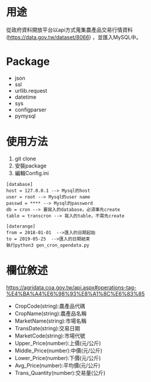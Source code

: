 
# 用途 
從政府資料開放平台以api方式蒐集農產品交易行情資料(https://data.gov.tw/dataset/8066) ，並匯入MySQL中。

# Package 
- json 
- ssl 
- urllib.request 
- datetime 
- sys 
- configparser 
- pymysql

# 使用方法 
1. git clone 
2. 安裝package 
3. 編輯Config.ini 

```
[database]  
host = 127.0.0.1 --> Mysql的host  
user = root --> Mysql的user name  
passwd = **** --> Mysql的password  
db = cron --> 要寫入的database，必須事先create  
table = transcron --> 寫入的table，不需先create  

[daterange]  
from = 2018-01-01  -->匯入的日期起始  
to = 2019-05-25  -->匯入的日期結束
執行python3 gen_cron_opendata.py
```
# 欄位敘述

https://agridata.coa.gov.tw/api.aspx#operations-tag-%E4%BA%A4%E6%98%93%E8%A1%8C%E6%83%85

- CropCode(string):農產品代碼
- CropName(string):農產品名稱
- MarketName(string):市場名稱
- TransDate(string):交易日期
- MarketCode(string):市場代號
- Upper_Price(number):上價(元/公斤)
- Middle_Price(number):中價(元/公斤)
- Lower_Price(number):下價(元/公斤)
- Avg_Price(number):平均價(元/公斤)
- Trans_Quantity(number):交易量(公斤)
